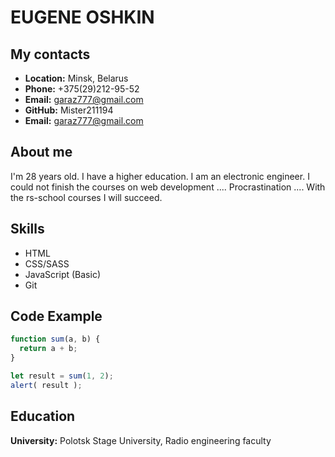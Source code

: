 # EUGENE OSHKIN
## My contacts
* __Location:__ Minsk, Belarus
* __Phone:__ +375(29)212-95-52
* __Email:__ garaz777@gmail.com
* __GitHub:__ Mister211194
* __Email:__ garaz777@gmail.com

## About me
I'm 28 years old. I have a higher education. I am an electronic engineer. I could not finish the courses on web development .... Procrastination .... With the rs-school courses I will succeed.

## Skills
* HTML
* CSS/SASS
* JavaScript (Basic)
* Git

## Code Example
```javascript
function sum(a, b) {
  return a + b;
}

let result = sum(1, 2);
alert( result );
```

## Education
__University:__ Polotsk Stage University, Radio engineering faculty